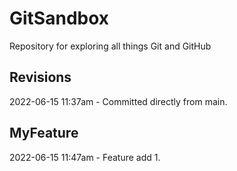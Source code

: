 # GitSandbox
Repository for exploring all things Git and GitHub

## Revisions
2022-06-15 11:37am - Committed directly from main.

## MyFeature
2022-06-15 11:47am - Feature add 1.
